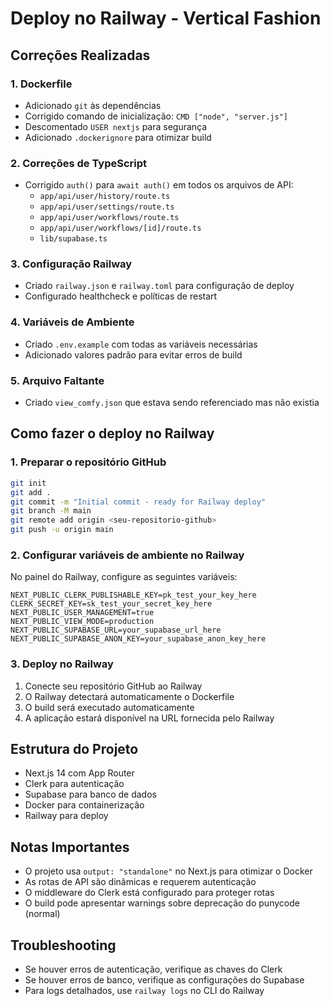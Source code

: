 # Deploy no Railway - Vertical Fashion

## Correções Realizadas

### 1. Dockerfile
- Adicionado `git` às dependências
- Corrigido comando de inicialização: `CMD ["node", "server.js"]`
- Descomentado `USER nextjs` para segurança
- Adicionado `.dockerignore` para otimizar build

### 2. Correções de TypeScript
- Corrigido `auth()` para `await auth()` em todos os arquivos de API:
  - `app/api/user/history/route.ts`
  - `app/api/user/settings/route.ts`
  - `app/api/user/workflows/route.ts`
  - `app/api/user/workflows/[id]/route.ts`
  - `lib/supabase.ts`

### 3. Configuração Railway
- Criado `railway.json` e `railway.toml` para configuração de deploy
- Configurado healthcheck e políticas de restart

### 4. Variáveis de Ambiente
- Criado `.env.example` com todas as variáveis necessárias
- Adicionado valores padrão para evitar erros de build

### 5. Arquivo Faltante
- Criado `view_comfy.json` que estava sendo referenciado mas não existia

## Como fazer o deploy no Railway

### 1. Preparar o repositório GitHub
```bash
git init
git add .
git commit -m "Initial commit - ready for Railway deploy"
git branch -M main
git remote add origin <seu-repositorio-github>
git push -u origin main
```

### 2. Configurar variáveis de ambiente no Railway
No painel do Railway, configure as seguintes variáveis:

```
NEXT_PUBLIC_CLERK_PUBLISHABLE_KEY=pk_test_your_key_here
CLERK_SECRET_KEY=sk_test_your_secret_key_here
NEXT_PUBLIC_USER_MANAGEMENT=true
NEXT_PUBLIC_VIEW_MODE=production
NEXT_PUBLIC_SUPABASE_URL=your_supabase_url_here
NEXT_PUBLIC_SUPABASE_ANON_KEY=your_supabase_anon_key_here
```

### 3. Deploy no Railway
1. Conecte seu repositório GitHub ao Railway
2. O Railway detectará automaticamente o Dockerfile
3. O build será executado automaticamente
4. A aplicação estará disponível na URL fornecida pelo Railway

## Estrutura do Projeto
- Next.js 14 com App Router
- Clerk para autenticação
- Supabase para banco de dados
- Docker para containerização
- Railway para deploy

## Notas Importantes
- O projeto usa `output: "standalone"` no Next.js para otimizar o Docker
- As rotas de API são dinâmicas e requerem autenticação
- O middleware do Clerk está configurado para proteger rotas
- O build pode apresentar warnings sobre deprecação do punycode (normal)

## Troubleshooting
- Se houver erros de autenticação, verifique as chaves do Clerk
- Se houver erros de banco, verifique as configurações do Supabase
- Para logs detalhados, use `railway logs` no CLI do Railway

